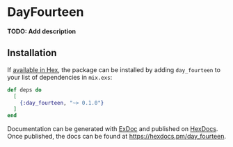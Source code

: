 # DayFourteen

**TODO: Add description**

## Installation

If [available in Hex](https://hex.pm/docs/publish), the package can be installed
by adding `day_fourteen` to your list of dependencies in `mix.exs`:

```elixir
def deps do
  [
    {:day_fourteen, "~> 0.1.0"}
  ]
end
```

Documentation can be generated with [ExDoc](https://github.com/elixir-lang/ex_doc)
and published on [HexDocs](https://hexdocs.pm). Once published, the docs can
be found at <https://hexdocs.pm/day_fourteen>.

